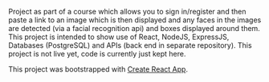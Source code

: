Project as part of a course which allows you to sign in/register and then paste a link to an image which is then displayed and any faces in the images are detected (via a facial recognition api) and boxes displayed around them.  This project is intended to show use of React, NodeJS, ExpressJS, Databases (PostgreSQL) and APIs (back end in separate repository).  This project is not live yet, code is currently just kept here.



This project was bootstrapped with [Create React App](https://github.com/facebook/create-react-app).
